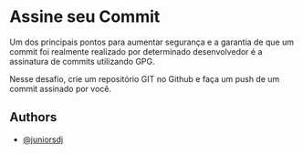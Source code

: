 
# Assine seu Commit

Um dos principais pontos para aumentar segurança e a garantia de que um commit foi realmente realizado por determinado desenvolvedor é a assinatura de commits utilizando GPG.

Nesse desafio, crie um repositório GIT no Github e faça um push de um commit assinado por você.


## Authors

- [@juniorsdj](https://www.github.com/juniorsdj)


  